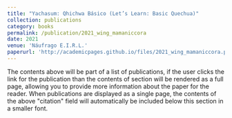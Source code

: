 ```yaml
---
title: "Yachasum: Qhichwa Básico (Let’s Learn: Basic Quechua)"
collection: publications
category: books
permalink: /publication/2021_wing_mamaniccora
date: 2021
venue: 'Náufrago E.I.R.L.'
paperurl: 'http://academicpages.github.io/files/2021_wing_mamaniccora.pdf'
---
```


The contents above will be part of a list of publications, if the user clicks the link for the publication than the contents of section will be rendered as a full page, allowing you to provide more information about the paper for the reader. When publications are displayed as a single page, the contents of the above "citation" field will automatically be included below this section in a smaller font.
